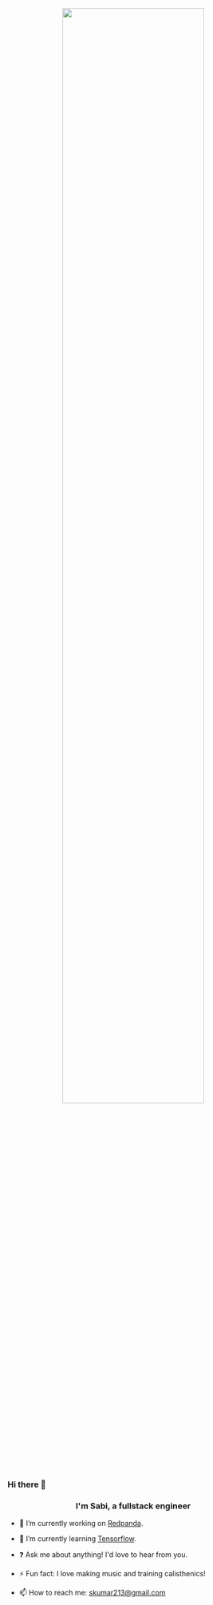 <div align="center">
<img  src="https://svg-banners.vercel.app/api?type=glitch&text1=hello👋&width=800&height=400" align="center" style="width: 75%" />
</div>

### Hi there 👋


### <div align="center">I'm Sabi, a fullstack engineer</div>

- 🔭 I’m currently working on [Redpanda](https://redpandaasl.herokuapp.com/).
 
- 🌱 I’m currently learning [Tensorflow](https://www.tensorflow.org/).

- ❓ Ask me about anything! I'd love to hear from you.

- ⚡️ Fun fact: I love making music and training calisthenics!

- 📫 How to reach me: skumar213@gmail.com

<br/>
